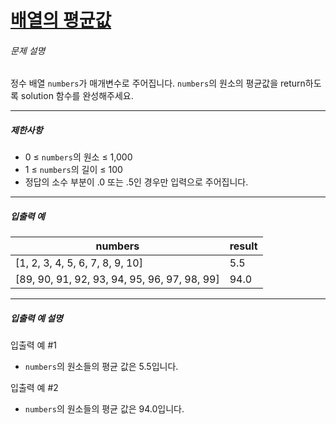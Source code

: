# [배열의 평균값](https://school.programmers.co.kr/learn/courses/30/lessons/120817)


###### 문제 설명


정수 배열 `numbers`가 매개변수로 주어집니다. `numbers`의 원소의 평균값을 return하도록 solution 함수를 완성해주세요.




---


##### 제한사항


* 0 ≤ `numbers`의 원소 ≤ 1,000
* 1 ≤ `numbers`의 길이 ≤ 100
* 정답의 소수 부분이 .0 또는 .5인 경우만 입력으로 주어집니다.




---


##### 입출력 예




| numbers | result |
| --- | --- |
| \[1, 2, 3, 4, 5, 6, 7, 8, 9, 10] | 5\.5 |
| \[89, 90, 91, 92, 93, 94, 95, 96, 97, 98, 99] | 94\.0 |




---


##### 입출력 예 설명


입출력 예 \#1


* `numbers`의 원소들의 평균 값은 5\.5입니다.


입출력 예 \#2


* `numbers`의 원소들의 평균 값은 94\.0입니다.



